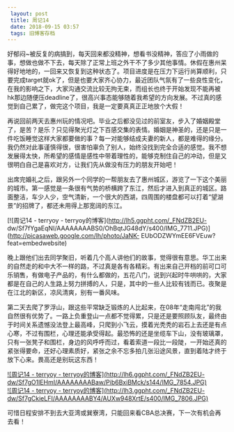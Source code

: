 ```yaml
---
 layout: post
 title: 周记14
 date: 2018-09-15 03:57
 tags: 旧博客存档
---
```

好郁闷~被反复的病搞到，每天回来都没精神，想看书没精神，答应了小雨做的事，想做也做不下去，每天除了正常上班之外干不了多少其他事情。休假在惠州呆得好地地的，一回来又恢复到这种状态了。项目进度是在压力下运行尚算顺利，只要完成target就ok了，但是也要大家齐心协力，最近团队气氛有了一些良性变化，在我的影响之下，大家沟通交流比较无拘无束，而组长也终于开始发现不能再被hk那边随便压deadline了，很高兴事态能够随着我希望的方向发展。不过真的感觉到自己累了，做完这个项目，我是一定要真真正正地放个大假！

再说回前两天去惠州玩的情况吧。毕业之后都没见过的前室友，步入了婚姻殿堂了，是苦？是乐？只见得聚光灯之下百感交集的表情。婚姻是神圣的，还是只是一件吃饭睡觉这样大家都要做的事？每一对能够结成夫妻的新人，都是难得的缘分。我仍然对此事谨慎得很，很害怕辜负了别人，始终没找到完全合适的感觉。我不想发展得太快，所希望的感情是感性中带着理性的，能够克制住自己的冲动，但是又很明白自己是喜欢对方，让我们先从做没有压力的朋友开始吧！

出席完婚礼之后，跟另外一个同学的一帮朋友去了惠州城区，游览了一下这个美丽的城市。第一感觉是一条很有气势的桥横跨了东江，然后才进入到真正的城区。路面整洁，车少人少，空气清新，一个很大的西湖，四周围的楼盘都可以打着“望湖景”的招牌了，都还未用得上那宽阔的东江。

[![周记14 - terryoy - terryoy的博客](http://lh5.ggpht.com/_FNdZB2EU-
dw/Sf7fYgaEqNI/AAAAAAAABS0/OhBqtJG48dY/s400/IMG_7711.JPG)](http://picasaweb.google.com/lh/photo/JaNK-
EUbODZWYmEE6FVEuw?feat=embedwebsite)

晚上跟他们出去同学聚旧，听着几个高人讲他们的故事，觉得很有意思。华工出来的自然走的和中大不一样的路，不过真是各有各精彩。有出来自己开档的前可口可乐销售，有做电子产品的，有什么都做的，五花八门，说到兴起时牛哄哄的，大家都是在自己的人生路上努力拼搏的人，只是，其中的一些人比较有钱而已。夜聚是在江北的新区，凉风清爽，别有一番风味。

第二天去爬了罗浮山，跟这些平常缺乏锻炼的人比起来，在08年“走南闯北”的我自然很有优势了。一路上负重登山一点都不觉得累，只是还是要照顾队友，最终由于时间关系遗憾没法登上最高峰，只爬到小飞云，摸着光秃秃的岩石上去还是有点心寒，不过有围栏，心理还能承受得起。最恐怖的还是坐缆车下山，没有玻璃罩，只有一张凳子和围栏，身边的风呼呼而过，看着索道一段比一段陡，一开始还真的紧张得要命，还好心理素质好，紧张之余不忘多拍几张沿途风景，直到着陆才终于放下心来。畏高还是别玩这东西！

[![周记14 - terryoy - terryoy的博客](http://lh6.ggpht.com/_FNdZB2EU-
dw/Sf7gO1lEHmI/AAAAAAAABaw/Pib6BxiBMck/s144/IMG_7854.JPG)](http://picasaweb.google.com/lh/photo/6xmwzyqyWsmEIb-9CoUtTA?feat=embedwebsite)  
[![周记14 - terryoy - terryoy的博客](http://lh3.ggpht.com/_FNdZB2EU-
dw/Sf7gCkieLFI/AAAAAAAABY4/AUXw948XrtE/s400/IMG_7806.JPG)](http://picasaweb.google.com/lh/photo/goeOnF0tJwUmKQQO9EiiuA?feat=embedwebsite)

可惜日程安排不到去大亚湾或巽寮湾，只能回来看CBA总决赛，下一次有机会再去看！

